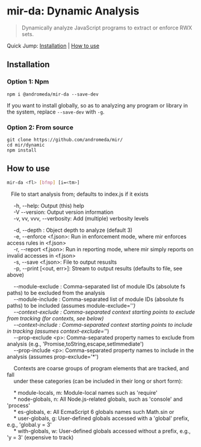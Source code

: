 # mir-da: Dynamic Analysis
>Dynamically analyze JavaScript programs to extract or enforce RWX sets.

Quick Jump: [Installation](#installation) | [How to use](#how-to-use)

## Installation

### Option 1: Npm
```Shell
npm i @andromeda/mir-da --save-dev
```

If you want to install globally, so as to analyzing any program or library in the system, replace `--save-dev` with `-g`.

### Option 2: From source
```Shell 
git clone https://github.com/andromeda/mir/
cd mir/dynamic
npm install
```

## How to use
```sh
mir-da <fl> [bfmp] [i=<tm>]
```

&ensp;<fl>                        File to start analysis from; defaults to index.js if it exists

&emsp;  -h,   --help:               Output (this) help \
&emsp;  -V    --version:            Output version information \
&emsp;  -v, vv, vvv, --verbosity:   Add (multiple) verbosity levels 

&emsp;  -d,   --depth <n>:          Object depth to analyze (default 3) \
&emsp;  -e,   --enforce <f.json>:   Run in enforcement mode, where mir enforces access rules in <f.json> \
&emsp;  -r,   --report <f.json>:    Run in reporting mode, where mir simply reports on invalid accesses in <f.json>\
&emsp;  -s,   --save <f.json>:      File to output resuslts\
&emsp;  -p,   --print [<out, err>]: Stream to output results (defaults to file, see above)

&emsp;  --module-exclude <m>:       Comma-separated list of module IDs (absolute fs paths) to be excluded from the analysis\
&emsp;  --module-include <m>:       Comma-separated list of module IDs (absolute fs paths) to be included (assumes module-exclude='*')\
&emsp;  --context-exclude <c>:      Comma-separated context starting points to exclude from tracking (for contexts, see below)\
&emsp;  --context-include <c>:      Comma-separated context starting points to include in tracking  (assumes context-exclude='*')\
&emsp;  --prop-exclude \<p\>:         Comma-separated property names to exclude from analysis (e.g., 'Promise,toString,escape,setImmediate')\
&emsp;  --prop-include \<p\>:         Comma-separated property names to include in the  analysis (assumes prop-exclude='*')


&emsp;  Contexts <c> are coarse groups of  program elements that are tracked, and fall\
&emsp;  under these categories (can be included in their long or short form):

&emsp;  * module-locals, m:         Module-local names such as 'require'\
&emsp;  * node-globals, n:          All Node.js-related globals, such as 'console' and 'process'\
&emsp;  * es-globals, e:            All EcmaScript 6 globals names such Math.sin or \
&emsp;  * user-globals, g:          User-defined globals accessed with a 'global' prefix, e.g., 'global.y = 3'\
&emsp;  * with-globals, w:          User-defined globals accessed without a prefix, e.g., 'y = 3' (expensive to track)

